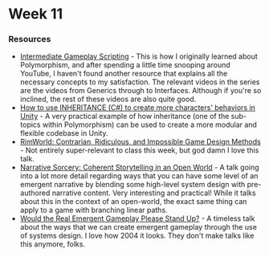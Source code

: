 # Week 11

### Resources

  * [Intermediate Gameplay Scripting](https://learn.unity.com/project/intermediate-gameplay-scripting) - This is how I originally learned about Polymorphism, and after spending a little time snooping around YouTube, I haven't found another resource that explains all the necessary concepts to my satisfaction. The relevant videos in the series are the videos from Generics through to Interfaces. Although if you're so inclined, the rest of these videos are also quite good.
  * [How to use INHERITANCE (C#) to create more characters' behaviors in Unity](https://www.youtube.com/watch?v=Vt_vyRpVeK0) - A very practical example of how inheritance (one of the sub-topics within Polymorphism) can be used to create a more modular and flexible codebase in Unity. 
  * [RimWorld: Contrarian, Ridiculous, and Impossible Game Design Methods](https://www.youtube.com/watch?v=VdqhHKjepiE) - Not entirely super-relevant to class this week, but god damn I love this talk.
  * [Narrative Sorcery: Coherent Storytelling in an Open World](https://www.youtube.com/watch?v=HZft_U4Fc-U) - A talk going into a lot more detail regarding ways that you can have some level of an emergent narrative by blending some high-level system design with pre-authored narrative content. Very interesting and practical! While it talks about this in the context of an open-world, the exact same thing can apply to a game with branching linear paths.
  * [Would the Real Emergent Gameplay Please Stand Up?](https://www.youtube.com/watch?v=yLVceaULKLU) - A timeless talk about the ways that we can create emergent gameplay through the use of systems design. I love how 2004 it looks. They don't make talks like this anymore, folks.